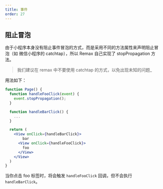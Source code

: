 ```yaml
---
title: 事件
order: 27
---
```


## 阻止冒泡

由于小程序本身没有阻止事件冒泡的方式，而是采用不同的方法属性来声明阻止冒泡（如 微信小程序的 catchtap），所以 Remax 自己实现了 stopPropagation 方法。

> 我们建议在 remax 中不要使用 catchtap 的方式，以免出现未知的问题\_

用法如下：

```jsx
function Page() {
  function handleFooClick(event) {
    event.stopPropagation();
  }

  function handleBarClick() {
    ...
  }

  return (
    <View onClick={handleBarClick}>
        bar
      <View onClick={handleFooClick}>
        foo
      </View>
    </View>
  )
}
```

当你点击 foo 标签时，将会触发 `handleFooClick` 回调，但不会执行 `handleBarClick`。

